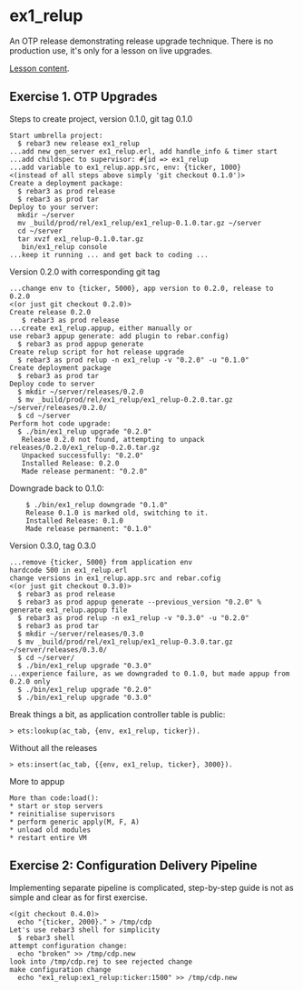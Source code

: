 ex1_relup
=========

An OTP release demonstrating release upgrade technique.
There is no production use, it's only for a lesson on live upgrades.

[Lesson content](LESSON1.md).

Exercise 1. OTP Upgrades
------------------------

Steps to create project, version 0.1.0, git tag 0.1.0

    Start umbrella project:
      $ rebar3 new release ex1_relup
    ...add new gen_server ex1_relup.erl, add handle_info & timer start
    ...add childspec to supervisor: #{id => ex1_relup
    ...add variable to ex1_relup.app.src, env: {ticker, 1000}
    <(instead of all steps above simply 'git checkout 0.1.0')>
    Create a deployment package:
      $ rebar3 as prod release
      $ rebar3 as prod tar
    Deploy to your server:  
      mkdir ~/server
      mv _build/prod/rel/ex1_relup/ex1_relup-0.1.0.tar.gz ~/server
      cd ~/server
      tar xvzf ex1_relup-0.1.0.tar.gz
       bin/ex1_relup console
    ...keep it running ... and get back to coding ...

Version 0.2.0 with corresponding git tag

    ...change env to {ticker, 5000}, app version to 0.2.0, release to 0.2.0
    <(or just git checkout 0.2.0)>
    Create release 0.2.0
       $ rebar3 as prod release
    ...create ex1_relup.appup, either manually or 
    use rebar3 appup generate: add plugin to rebar.config)
      $ rebar3 as prod appup generate
    Create relup script for hot release upgrade  
      $ rebar3 as prod relup -n ex1_relup -v "0.2.0" -u "0.1.0"
    Create deployment package  
      $ rebar3 as prod tar
    Deploy code to server
      $ mkdir ~/server/releases/0.2.0  
      $ mv _build/prod/rel/ex1_relup/ex1_relup-0.2.0.tar.gz ~/server/releases/0.2.0/
      $ cd ~/server
    Perform hot code upgrade:  
      $ ./bin/ex1_relup upgrade "0.2.0"
       Release 0.2.0 not found, attempting to unpack releases/0.2.0/ex1_relup-0.2.0.tar.gz
       Unpacked successfully: "0.2.0"
       Installed Release: 0.2.0
       Made release permanent: "0.2.0"

Downgrade back to 0.1.0:

        $ ./bin/ex1_relup downgrade "0.1.0"
        Release 0.1.0 is marked old, switching to it.
        Installed Release: 0.1.0
        Made release permanent: "0.1.0"

Version 0.3.0, tag 0.3.0

    ...remove {ticker, 5000} from application env
    hardcode 500 in ex1_relup.erl
    change versions in ex1_relup.app.src and rebar.cofig
    <(or just git checkout 0.3.0)>
      $ rebar3 as prod release
      $ rebar3 as prod appup generate --previous_version "0.2.0" % generate ex1_relup.appup file
      $ rebar3 as prod relup -n ex1_relup -v "0.3.0" -u "0.2.0"
      $ rebar3 as prod tar
      $ mkdir ~/server/releases/0.3.0
      $ mv _build/prod/rel/ex1_relup/ex1_relup-0.3.0.tar.gz ~/server/releases/0.3.0/
      $ cd ~/server/
      $ ./bin/ex1_relup upgrade "0.3.0"
    ...experience failure, as we downgraded to 0.1.0, but made appup from 0.2.0 only
      $ ./bin/ex1_relup upgrade "0.2.0"
      $ ./bin/ex1_relup upgrade "0.3.0"

Break things a bit, as application controller table is public:

    > ets:lookup(ac_tab, {env, ex1_relup, ticker}).

Without all the releases

    > ets:insert(ac_tab, {{env, ex1_relup, ticker}, 3000}).
    
More to appup

    More than code:load():
    * start or stop servers
    * reinitialise supervisors
    * perform generic apply(M, F, A)
    * unload old modules
    * restart entire VM



Exercise 2: Configuration Delivery Pipeline
-------------------------------------

Implementing separate pipeline is complicated, step-by-step guide is
not as simple and clear as for first exercise.

    <(git checkout 0.4.0)>
      echo "{ticker, 2000}." > /tmp/cdp
    Let's use rebar3 shell for simplicity
      $ rebar3 shell
    attempt configuration change:
      echo "broken" >> /tmp/cdp.new
    look into /tmp/cdp.rej to see rejected change  
    make configuration change  
      echo "ex1_relup:ex1_relup:ticker:1500" >> /tmp/cdp.new
      

